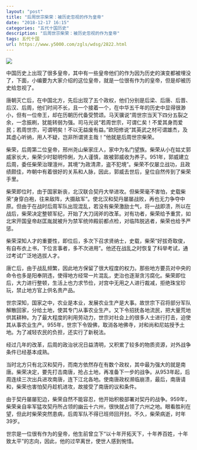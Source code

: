 ```yaml
---
layout: "post"
title: "后周世宗柴荣：被历史忽视的作为皇帝"
date: "2018-12-17 16:15"
categories: "五代十国历史"
description: "后周世宗柴荣：被历史忽视的作为皇帝"
tags: 五代十国
url: https://www.y5000.com/zgls/wdsg/2822.html
---
```






![](https://img.y5000.com/uploads/allimg/160616/4-160616230G4163.jpg)

中国历史上出现了很多皇帝，其中有一些皇帝他们的作为因为历史的演变都被埋没了，下面，小编要为大家介绍的这位皇帝，就是一位很有作为的皇帝，但是却被历史给忽视了。

唐朝灭亡后，在中国北方，先后出现了五个政权，他们分别是后梁、后唐、后晋、后汉、后周，他们时间不长，且一个接着一个，在中华五千年的历史中显得很渺小，但有一位帝王，却在历朝历代备受赞颂。马天骥说“周世宗当天下四分五裂之余，一念振刷，犹能转弱为强。司马光说“若周世宗，可谓仁矣！不爱其身而爱民；若周世宗，可谓明矣！不以无益废有益。”欧阳修说“其英武之材可谓雄杰，及其虚心听纳，用人不疑，岂非所谓贤主哉！”他就是后周世宗柴荣。

柴荣，后周第二位皇帝，邢州尧山柴家庄人，家中为名门望族。柴荣从小在姑丈郭威家长大，柴荣少时聪明伶俐，为人谨慎，故被郭威收为养子。951年，郭威建立后周，委任柴荣治理澶州，其境“为政清肃，盗不犯境”。柴荣不仅屡立战功，且政绩颇佳，咋朝中有着很好的关系和人脉，因此，郭威去世后，皇位自然传到了柴荣手里。

柴荣即位时，由于国家新丧，北汉联合契丹大举进攻。但柴荣毫不害怕，史载柴荣“身穿白袍，往来敌阵，大摄敌军”。使北汉和契丹屡屡战败，再也无力争夺中原。但由于在战时后周军队出现混乱，若没有柴荣激励士气，将一战即溃，所以在战后，柴荣决定整顿军纪，开始了大刀阔斧的改革。对有功者，柴荣给予重赏，如北宋开国皇帝赵匡胤就被升为禁军统帅殿前都点检，对临阵脱逃者，柴荣也给予严惩。

柴荣深知人才的重要性，即位后，多次下召求贤纳士，史载，柴荣“好拔奇取俊，有自布衣上书，下位言事者，多不次进用”。他还在战乱之时恢复了科举考试，通过考试广泛地选拔人才。

唐亡后，由于战乱频繁，因此地方保留了很大程度的权力。那些地方要员对中央的命令也多是阳奉阴违，使得地方经常一片混乱，吏治也逐渐贪污腐化。柴荣即位后，大力进行整顿，生活上也力求节俭，对宫中无用之人进行裁减，拒绝珠宝珍玩，禁止地方官上供名贵产品。

世宗深知，国家之中，农业是本业，发展农业生产是大事。故世宗下召将部分军队解散回家，分给土地，使其专门从事农业生产。又下令招抚各地流民，把大量荒地供其耕种。为了最大程度的利用劳动力，世宗对社会上的很多人士进行打击，迫使其从事农业生产。955年，世宗下令毁佛，取消各地佛寺，对和尚和尼姑授予土地。为了减轻农民的负担，还实行了新税法。

经过几年的改革，后周的政治状况日益清明，又积累了较多的物质资源，对外战争条件已经基本成熟。

当时北方只有北汉和契丹，而南方依然存在有数个政权，其中最为强大的就是南唐。柴荣决定，要先打击南唐，抢占土地，再准备下一步的战争。从953年起，后周连续三次出兵进攻南唐，连下江北各地。使南唐政权濒临崩溃，最后，南唐请和，柴荣也害怕契丹趁机进攻，故接受了南唐的议和条件。

由于契丹屡屡犯边，柴荣自然不能容忍，他开始积极部署对契丹的战争。959年，柴荣亲自率军猛攻契丹所占领的幽云十六州，很快就占领了六州之地。眼看胜利在望，但此时柴荣突然患病，后周军队不得已班师回开封。不久，柴荣病逝，时年39岁。

世宗是一位很有作为的皇帝，他生前曾立下“以十年开拓天下，十年养百姓，十年致太平”的志向，因此，他的过早离世，使世人感到惋惜。
